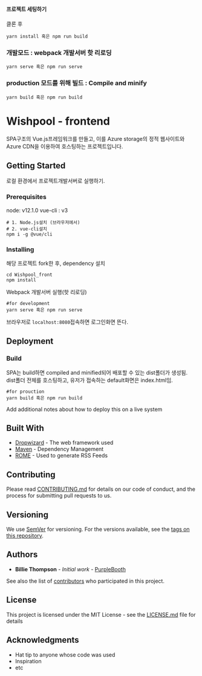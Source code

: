## 

#### 프로젝트 세팅하기

클론 후 
```
yarn install 혹은 npm run build
```

### 개발모드 : webpack 개발서버 핫 리로딩
```
yarn serve 혹은 npm run serve
```

### production 모드를 위해 빌드 : Compile and minify
```
yarn build 혹은 npm run build
```
# Wishpool - frontend

SPA구조의 Vue.js프레임워크를 만들고, 이를 Azure storage의 정적 웹사이트와 Azure CDN을 이용하여 호스팅하는 프로젝트입니다.

## Getting Started

로컬 환경에서 프로젝트개발서버로 실행하기.

### Prerequisites

node: v12.1.0
vue-cli : v3

```
# 1. Node.js설치 (브라우저에서)
# 2. vue-cli설치
npm i -g @vue/cli
```

### Installing

해당 프로젝트 fork한 후, dependency 설치

```
cd Wishpool_front
npm install
```
Webpack 개발서버 실행(핫 리로딩)

```
#for development
yarn serve 혹은 npm run serve
```
브라우저로 ```localhost:8080```접속하면 로그인화면 뜬다.

## Deployment

### Build
SPA는 build하면 compiled and minified되어 배포할 수 있는 dist폴더가 생성됨.
dist폴더 전체를 호스팅하고, 유저가 접속하는 default화면은 index.html임.

```
#for prouction
yarn build 혹은 npm run build
```
Add additional notes about how to deploy this on a live system

## Built With

* [Dropwizard](http://www.dropwizard.io/1.0.2/docs/) - The web framework used
* [Maven](https://maven.apache.org/) - Dependency Management
* [ROME](https://rometools.github.io/rome/) - Used to generate RSS Feeds

## Contributing

Please read [CONTRIBUTING.md](https://gist.github.com/PurpleBooth/b24679402957c63ec426) for details on our code of conduct, and the process for submitting pull requests to us.

## Versioning

We use [SemVer](http://semver.org/) for versioning. For the versions available, see the [tags on this repository](https://github.com/your/project/tags). 

## Authors

* **Billie Thompson** - *Initial work* - [PurpleBooth](https://github.com/PurpleBooth)

See also the list of [contributors](https://github.com/your/project/contributors) who participated in this project.

## License

This project is licensed under the MIT License - see the [LICENSE.md](LICENSE.md) file for details

## Acknowledgments

* Hat tip to anyone whose code was used
* Inspiration
* etc
